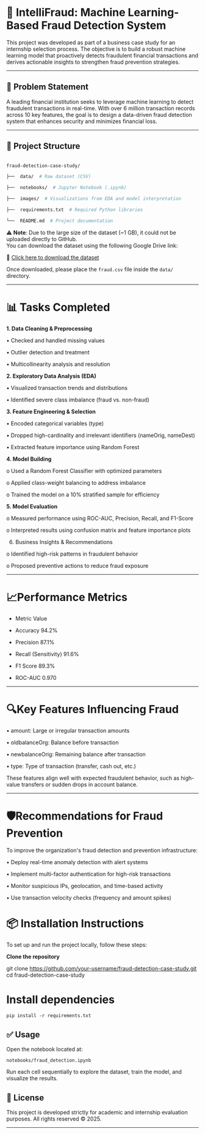# 💼 IntelliFraud: Machine Learning-Based Fraud Detection System

  

This project was developed as part of a business case study for an internship selection process. The objective is to build a robust machine learning model that proactively detects fraudulent financial transactions and derives actionable insights to strengthen fraud prevention strategies.

  

---

  

## 📌 Problem Statement

  

A leading financial institution seeks to leverage machine learning to detect fraudulent transactions in real-time. With over 6 million transaction records across 10 key features, the goal is to design a data-driven fraud detection system that enhances security and minimizes financial loss.

  

---

  

## 📂 Project Structure

  

```bash

fraud-detection-case-study/

├──  data/  # Raw dataset (CSV)

├──  notebooks/  # Jupyter Notebook (.ipynb)

├──  images/  # Visualizations from EDA and model interpretation

├──  requirements.txt  # Required Python libraries

└──  README.md  # Project documentation

```

  ⚠️ **Note**: Due to the large size of the dataset (~1 GB), it could not be uploaded directly to GitHub.  
You can download the dataset using the following Google Drive link:

🔗 [Click here to download the dataset](https://drive.google.com/file/d/1Ep5wepynEvylZMCIi1pu34cREcXj_39f/view?usp=sharing)

Once downloaded, please place the `fraud.csv` file inside the `data/` directory.

---

  
# 📊 Tasks Completed

**1. **Data Cleaning & Preprocessing****

• Checked and handled missing values

• Outlier detection and treatment

• Multicollinearity analysis and resolution

  

**2. Exploratory Data Analysis (EDA)**

• Visualized transaction trends and distributions

• Identified severe class imbalance (fraud vs. non-fraud)

  

**3. Feature Engineering & Selection**

• Encoded categorical variables (type)

• Dropped high-cardinality and irrelevant identifiers (nameOrig, nameDest)

• Extracted feature importance using Random Forest

**4. Model Building**

o Used a Random Forest Classifier with optimized parameters

o Applied class-weight balancing to address imbalance

o Trained the model on a 10% stratified sample for efficiency

**5. Model Evaluation**

o Measured performance using ROC-AUC, Precision, Recall, and F1-Score

o Interpreted results using confusion matrix and feature importance plots

6. Business Insights & Recommendations

o Identified high-risk patterns in fraudulent behavior

o Proposed preventive actions to reduce fraud exposure

________________________________________

# 📈Performance Metrics

 - Metric Value
   
   
 - Accuracy 94.2%

   

 - Precision 87.1%

   

 - Recall (Sensitivity) 91.6%

   

 - F1 Score 89.3%

   

 - ROC-AUC 0.970

________________________________________

# 🔍Key Features Influencing Fraud

• amount: Large or irregular transaction amounts

• oldbalanceOrg: Balance before transaction

• newbalanceOrig: Remaining balance after transaction

• type: Type of transaction (transfer, cash out, etc.)

These features align well with expected fraudulent behavior, such as high-value transfers or sudden drops in account balance.

________________________________________

# 🛡️Recommendations for Fraud Prevention

To improve the organization's fraud detection and prevention infrastructure:

• Deploy real-time anomaly detection with alert systems

• Implement multi-factor authentication for high-risk transactions

• Monitor suspicious IPs, geolocation, and time-based activity

• Use transaction velocity checks (frequency and amount spikes)


# 📦 Installation Instructions

To set up and run the project locally, follow these steps:

**Clone the repository**

git clone https://github.com/your-username/fraud-detection-case-study.git
cd fraud-detection-case-study

# Install dependencies

    pip install -r requirements.txt

## ✅ Usage

Open the notebook located at:

`notebooks/fraud_detection.ipynb` 

Run each cell sequentially to explore the dataset, train the model, and visualize the results.

## 📑 License

This project is developed strictly for academic and internship evaluation purposes. All rights reserved © 2025.


---



